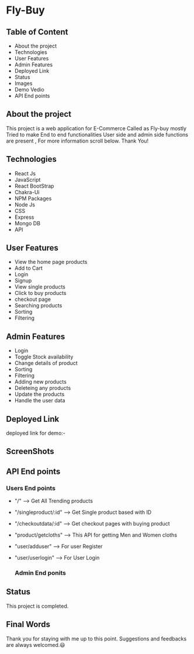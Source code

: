 # Fly-Buy


## Table of Content

- About the project
- Technologies
- User Features
- Admin Features
- Deployed Link
- Status 
- Images 
- Demo Vedio
- API End points


## About the project

This project is a web application for E-Commerce Called as Fly-buy mostly Tried to make End to end functionalities User side and admin side functions are present , For more information scroll below. Thank You!

## Technologies

- React Js
- JavaScript
- React BootStrap
- Chakra-Ui
- NPM Packages
- Node Js
- CSS
- Express
- Mongo DB
- API


## User Features

- View the home page products 
- Add to Cart
- Login 
- Signup 
- View single products
- Click to buy products
- checkout page
- Searching products
- Sorting
- Filtering

## Admin Features

- Login
- Toggle Stock availability
- Change details of product
- Sorting
- Filtering
- Adding new products
- Deleteing any products 
- Update the products
- Handle the user data



## Deployed Link

deployed link for demo:- 



## ScreenShots

## API End points

 ### Users End points

- "/" --> Get All Trending products
- "/singleproduct/:id" --> Get Single product based with ID
- "/checkoutdata/:id" --> Get checkout pages with buying product
- "product/getcloths" --> This API for getting  Men and Women  cloths
- "user/adduser" --> For user Register
- "user/userlogin"  --> For User Login 
  
  ### Admin End ponits
 



## Status

This project is completed. 
## Final Words

Thank you for staying with me up to this point. Suggestions and feedbacks are always welcomed.😃
